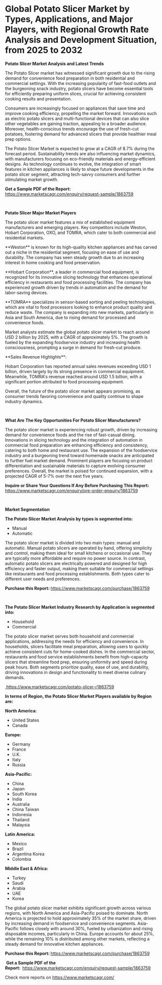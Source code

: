 <p><h1>Global Potato Slicer Market by Types, Applications, and Major Players, with Regional Growth Rate Analysis and Development Situation, from 2025 to 2032</h1></p><p><strong>Potato Slicer Market Analysis and Latest Trends</strong></p>
<p><p>The Potato Slicer market has witnessed significant growth due to the rising demand for convenience food preparation in both residential and commercial settings. With the increasing popularity of fast-food outlets and the burgeoning snack industry, potato slicers have become essential tools for efficiently preparing uniform slices, crucial for achieving consistent cooking results and presentation. </p><p>Consumers are increasingly focused on appliances that save time and improve cooking efficiency, propelling the market forward. Innovations such as electric potato slicers and multi-functional devices that can also slice other vegetables are gaining traction, appealing to a broader audience. Moreover, health-conscious trends encourage the use of fresh-cut potatoes, fostering demand for advanced slicers that provide healthier meal prep options.</p><p>The Potato Slicer Market is expected to grow at a CAGR of 8.7% during the forecast period. Sustainability trends are also influencing market dynamics, with manufacturers focusing on eco-friendly materials and energy-efficient designs. As technology continues to evolve, the integration of smart features in kitchen appliances is likely to shape future developments in the potato slicer segment, attracting tech-savvy consumers and further stimulating market growth.</p></p>
<p><strong>Get a Sample PDF of the Report:&nbsp;</strong> <a href="https://www.marketscagr.com/enquiry/request-sample/1863759?utm_campaign=2318&utm_medium=2&utm_source=Github&utm_content=ia&utm_term=19022025&utm_id=potato-slicer">https://www.marketscagr.com/enquiry/request-sample/1863759</a></p>
<p>&nbsp;</p>
<p><strong>Potato Slicer Major Market Players</strong></p>
<p><p>The potato slicer market features a mix of established equipment manufacturers and emerging players. Key competitors include Weston, Hobart Corporation, OXO, and TOMRA, which cater to both commercial and residential markets.</p><p>**Weston** is known for its high-quality kitchen appliances and has carved out a niche in the residential segment, focusing on ease of use and durability. The company has seen steady growth due to an increasing interest in home cooking and food preservation.</p><p>**Hobart Corporation**, a leader in commercial food equipment, is recognized for its innovative slicing technology that enhances operational efficiency in restaurants and food processing facilities. The company has experienced growth driven by trends in automation and the demand for labor-saving devices.</p><p>**TOMRA** specializes in sensor-based sorting and peeling technologies, which are vital to food processors looking to enhance product quality and reduce waste. The company is expanding into new markets, particularly in Asia and South America, due to rising demand for processed and convenience foods.</p><p>Market analysts estimate the global potato slicer market to reach around USD 2 billion by 2025, with a CAGR of approximately 5%. The growth is fueled by the expanding foodservice industry and increasing health consciousness, prompting a surge in demand for fresh-cut produce.</p><p>**Sales Revenue Highlights**: </p><p>Hobart Corporation has reported annual sales revenues exceeding USD 1 billion, driven largely by its strong presence in commercial equipment. Meanwhile, TOMRA's revenue reached around USD 1.5 billion, with a significant portion attributed to food processing equipment.</p><p>Overall, the future of the potato slicer market appears promising, as consumer trends favoring convenience and quality continue to shape industry dynamics.</p></p>
<p>&nbsp;</p>
<p><strong>What Are The Key Opportunities For Potato Slicer Manufacturers?</strong></p>
<p><p>The potato slicer market is experiencing robust growth, driven by increasing demand for convenience foods and the rise of fast-casual dining. Innovations in slicing technology and the integration of automation in commercial food preparation are enhancing efficiency and consistency, catering to both home and restaurant use. The expansion of the foodservice industry and a burgeoning trend toward homemade snacks are anticipated to further fuel market demand. Prominent players are focusing on product differentiation and sustainable materials to capture evolving consumer preferences. Overall, the market is poised for continued expansion, with a projected CAGR of 5-7% over the next five years.</p></p>
<p><strong>Inquire or Share Your Questions If Any Before Purchasing This Report:</strong> <a href="https://www.marketscagr.com/enquiry/pre-order-enquiry/1863759?utm_campaign=2318&utm_medium=2&utm_source=Github&utm_content=ia&utm_term=19022025&utm_id=potato-slicer">https://www.marketscagr.com/enquiry/pre-order-enquiry/1863759</a></p>
<p>&nbsp;</p>
<p><strong>Market Segmentation</strong></p>
<p><strong>The Potato Slicer Market Analysis by types is segmented into:</strong></p>
<p><ul><li>Manual</li><li>Automatic</li></ul></p>
<p><p>The potato slicer market is divided into two main types: manual and automatic. Manual potato slicers are operated by hand, offering simplicity and control, making them ideal for small kitchens or occasional use. They are typically more affordable and require no power source. In contrast, automatic potato slicers are electrically powered and designed for high efficiency and faster output, making them suitable for commercial settings like restaurants and food processing establishments. Both types cater to different user needs and preferences.</p></p>
<p><strong>Purchase this Report:&nbsp;</strong><a href="https://www.marketscagr.com/purchase/1863759?utm_campaign=2318&utm_medium=2&utm_source=Github&utm_content=ia&utm_term=19022025&utm_id=potato-slicer">https://www.marketscagr.com/purchase/1863759</a></p>
<p>&nbsp;</p>
<p><strong>The Potato Slicer Market Industry Research by Application is segmented into:</strong></p>
<p><ul><li>Household</li><li>Commercial</li></ul></p>
<p><p>The potato slicer market serves both household and commercial applications, addressing the needs for efficiency and convenience. In households, slicers facilitate meal preparation, allowing users to quickly achieve consistent cuts for home-cooked dishes. In the commercial sector, restaurants and food service establishments benefit from high-capacity slicers that streamline food prep, ensuring uniformity and speed during peak hours. Both segments prioritize quality, ease of use, and durability, driving innovations in design and functionality to meet diverse culinary demands.</p></p>
<p><a href="https://www.marketscagr.com/potato-slicer-r1863759?utm_campaign=2318&utm_medium=2&utm_source=Github&utm_content=ia&utm_term=19022025&utm_id=potato-slicer">&nbsp;https://www.marketscagr.com/potato-slicer-r1863759</a></p>
<p><strong>In terms of Region, the Potato Slicer Market Players available by Region are:</strong></p>
<p>
    <p> <strong> North America: </strong>
        <ul>
            <li>United States</li>
            <li>Canada</li>
        </ul>
        </p> 
    <p> <strong> Europe: </strong>
        <ul>
            <li>Germany</li>
            <li>France</li>
            <li>U.K.</li>
            <li>Italy</li>
            <li>Russia</li>
        </ul>
        </p> 
    <p> <strong> Asia-Pacific: </strong>
        <ul>
            <li>China</li>
            <li>Japan</li>
            <li>South Korea</li>
            <li>India</li>
            <li>Australia</li>
            <li>China Taiwan</li>
            <li>Indonesia</li>
            <li>Thailand</li>
            <li>Malaysia</li>
        </ul>
        </p> 
    <p> <strong> Latin America: </strong>
        <ul>
            <li>Mexico</li>
            <li>Brazil</li>
            <li>Argentina Korea</li>
            <li>Colombia</li>
        </ul>
        </p> 
    <p> <strong> Middle East & Africa: </strong>
        <ul>
            <li>Turkey</li>
            <li>Saudi</li>
            <li>Arabia</li>
            <li>UAE</li>
            <li>Korea</li>
        </ul>
    </p>
    </p>
<p><p>The global potato slicer market exhibits significant growth across various regions, with North America and Asia-Pacific poised to dominate. North America is projected to hold approximately 35% of the market share, driven by increasing demand in foodservice and convenience segments. Asia-Pacific follows closely with around 30%, fueled by urbanization and rising disposable incomes, particularly in China. Europe accounts for about 25%, while the remaining 10% is distributed among other markets, reflecting a steady demand for innovative kitchen appliances.</p></p>
<p><strong>Purchase this Report: </strong><a href="https://www.marketscagr.com/purchase/1863759?utm_campaign=2318&utm_medium=2&utm_source=Github&utm_content=ia&utm_term=19022025&utm_id=potato-slicer">https://www.marketscagr.com/purchase/1863759</a></p>
<p>&nbsp;<strong>Get a Sample PDF of the Report:&nbsp;&nbsp;</strong><a href="https://www.marketscagr.com/enquiry/request-sample/1863759?utm_campaign=2318&utm_medium=2&utm_source=Github&utm_content=ia&utm_term=19022025&utm_id=potato-slicer">https://www.marketscagr.com/enquiry/request-sample/1863759</a></p>
<p><strong></strong></p>
<p>Check more reports on <a href="https://www.marketscagr.com/?utm_campaign=2318&utm_medium=2&utm_source=Github&utm_content=ia&utm_term=19022025&utm_id=potato-slicer">https://www.marketscagr.com/</a></p>